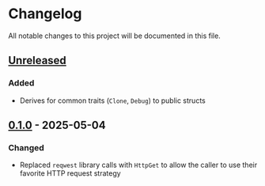 # Changelog

All notable changes to this project will be documented in this file.

## [Unreleased]

### Added

- Derives for common traits (`Clone`, `Debug`) to public structs

## [0.1.0] - 2025-05-04

### Changed

- Replaced `reqwest` library calls with `HttpGet` to allow the caller to use their favorite HTTP request strategy

[unreleased]: https://github.com/danjl1100/tmdb-sans-io/compare/v0.1.0...HEAD
[0.1.0]: https://github.com/danjl1100/tmdb-sans-io/releases/tag/v0.1.0
